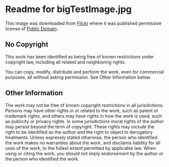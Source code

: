 # Readme for bigTestImage.jpg

This image was downloaded from [Flickr](https://www.flickr.com/photos/pfaseal/32677857605/in/photolist-GRcCrW-QvTigN-RdSFxo-QvggVo-RMCyA2-RcBWLW-QupsZh-RLo3oc-QwAc7v-RwuHW9-QtwpkL-RGpVS7-RaXyiw-RaXjab-RvWYQw-Qvxr5c-Rysjb4-Rys3on-RvKobo-QsTGAS-QvA5Hp-QvvD8e-QsxoS5-RaHVVN-RFvSkS-Rydjgn-RK31nV-RvvmxS-RK2NE6-Ryamnc-QvdAwr-Qvcttv-Qvctke-Qvct6r-RFn1Kq-RvrwfA-Qstvjb-Qsez43-RxTn1P-RHRUCK-R9gm11-RtYVpS-QrXPZC-QrMrmG-QubEBR-Rx7Bog-Rup4Zj-Rup3ZU-Rx7wHp-RtXYjG/) where it was published permissive license of [Public Domain](https://creativecommons.org/publicdomain/mark/1.0/).

## No Copyright

This work has been identified as being free of known restrictions under copyright law, including all related and neighboring rights.

You can copy, modify, distribute and perform the work, even for commercial purposes, all without asking permission. See Other Information below.

## Other Information

The work may not be free of known copyright restrictions in all jurisdictions.
Persons may have other rights in or related to the work, such as patent or trademark rights, and others may have rights in how the work is used, such as publicity or privacy rights.
In some jurisdictions moral rights of the author may persist beyond the term of copyright. These rights may include the right to be identified as the author and the right to object to derogatory treatments.
Unless expressly stated otherwise, the person who identified the work makes no warranties about the work, and disclaims liability for all uses of the work, to the fullest extent permitted by applicable law.
When using or citing the work, you should not imply endorsement by the author or the person who identified the work.
